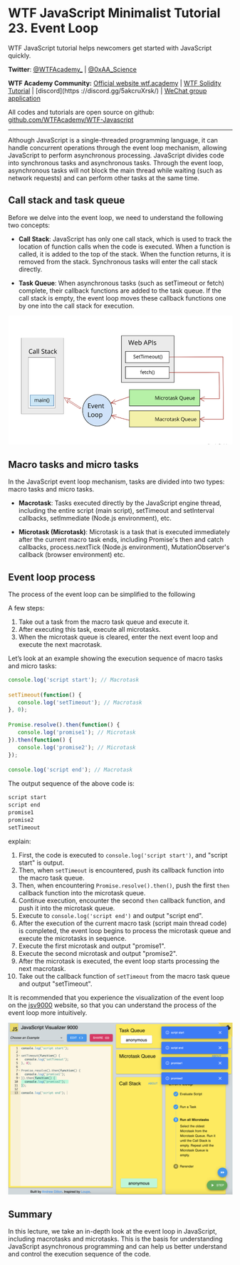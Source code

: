 # WTF JavaScript Minimalist Tutorial 23. Event Loop

WTF JavaScript tutorial helps newcomers get started with JavaScript quickly.

**Twitter**: [@WTFAcademy_](https://twitter.com/WTFAcademy_) | [@0xAA_Science](https://twitter.com/0xAA_Science)

**WTF Academy Community:** [Official website wtf.academy](https://wtf.academy/) | [WTF Solidity Tutorial](https://github.com/AmazingAng/WTFSolidity) | [discord](https ://discord.gg/5akcruXrsk/) | [WeChat group application](https://docs.google.com/forms/d/e/1FAIpQLSe4KGT8Sh6sJ7hedQRuIYirOoZK_85miz3dw7vA1-YjodgJ-A/viewform?usp=sf_link)

All codes and tutorials are open source on github: [github.com/WTFAcademy/WTF-Javascript](https://github.com/WTFAcademy/WTF-Javascript)

---

Although JavaScript is a single-threaded programming language, it can handle concurrent operations through the event loop mechanism, allowing JavaScript to perform asynchronous processing. JavaScript divides code into synchronous tasks and asynchronous tasks. Through the event loop, asynchronous tasks will not block the main thread while waiting (such as network requests) and can perform other tasks at the same time.

## Call stack and task queue

Before we delve into the event loop, we need to understand the following two concepts:

- **Call Stack**: JavaScript has only one call stack, which is used to track the location of function calls when the code is executed. When a function is called, it is added to the top of the stack. When the function returns, it is removed from the stack. Synchronous tasks will enter the call stack directly.

- **Task Queue**: When asynchronous tasks (such as setTimeout or fetch) complete, their callback functions are added to the task queue. If the call stack is empty, the event loop moves these callback functions one by one into the call stack for execution.

![](./img/23-1.png)


## Macro tasks and micro tasks

In the JavaScript event loop mechanism, tasks are divided into two types: macro tasks and micro tasks.

- **Macrotask**: Tasks executed directly by the JavaScript engine thread, including the entire script (main script), setTimeout and setInterval callbacks, setImmediate (Node.js environment), etc.

- **Microtask (Microtask)**: Microtask is a task that is executed immediately after the current macro task ends, including Promise's then and catch callbacks, process.nextTick (Node.js environment), MutationObserver's callback (browser environment) etc.

## Event loop process

The process of the event loop can be simplified to the following

A few steps:

1. Take out a task from the macro task queue and execute it.
2. After executing this task, execute all microtasks.
3. When the microtask queue is cleared, enter the next event loop and execute the next macrotask.

Let’s look at an example showing the execution sequence of macro tasks and micro tasks:

```javascript
console.log('script start'); // Macrotask

setTimeout(function() {
   console.log('setTimeout'); // Macrotask
}, 0);

Promise.resolve().then(function() {
   console.log('promise1'); // Microtask
}).then(function() {
   console.log('promise2'); // Microtask
});

console.log('script end'); // Macrotask
```

The output sequence of the above code is:

```js
script start
script end
promise1
promise2
setTimeout
```

explain:
1. First, the code is executed to `console.log('script start')`, and "script start" is output.
2. Then, when `setTimeout` is encountered, push its callback function into the macro task queue.
3. Then, when encountering `Promise.resolve().then()`, push the first `then` callback function into the microtask queue.
4. Continue execution, encounter the second `then` callback function, and push it into the microtask queue.
5. Execute to `console.log('script end')` and output "script end".
6. After the execution of the current macro task (script main thread code) is completed, the event loop begins to process the microtask queue and execute the microtasks in sequence.
7. Execute the first microtask and output "promise1".
8. Execute the second microtask and output "promise2".
9. After the microtask is executed, the event loop starts processing the next macrotask.
10. Take out the callback function of `setTimeout` from the macro task queue and output "setTimeout".

It is recommended that you experience the visualization of the event loop on the [jsv9000](https://www.jsv9000.app/) website, so that you can understand the process of the event loop more intuitively.

![](./img/23-2.png)

## Summary

In this lecture, we take an in-depth look at the event loop in JavaScript, including macrotasks and microtasks. This is the basis for understanding JavaScript asynchronous programming and can help us better understand and control the execution sequence of the code.
